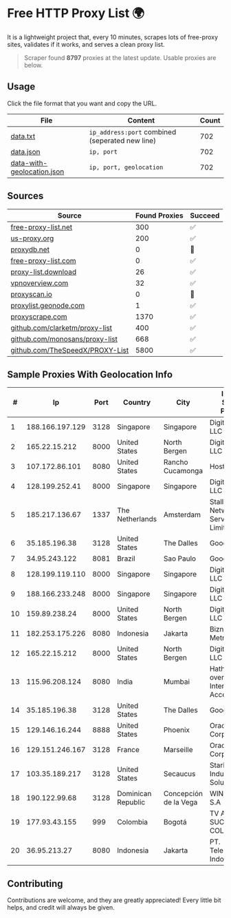
# Free HTTP Proxy List 🌍

It is a lightweight project that, every 10 minutes, scrapes lots of free-proxy sites, validates if it works, and serves a clean proxy list.


> Scraper found **8797** proxies at the latest update. Usable proxies are below.

## Usage

Click the file format that you want and copy the URL.


|File|Content|Count|
|----|-------|-----|
|[data.txt](https://raw.githubusercontent.com/themiralay/Proxy-List-World/master/data.txt)|`ip_address:port` combined (seperated new line)|702|
|[data.json](https://raw.githubusercontent.com/themiralay/Proxy-List-World/master/data.json)|`ip, port`|702|
|[data-with-geolocation.json](https://raw.githubusercontent.com/themiralay/Proxy-List-World/master/data-with-geolocation.json)|`ip, port, geolocation`|702|

## Sources

|Source|Found Proxies|Succeed|
|------|-------------|-------|
|[free-proxy-list.net](https://free-proxy-list.net)|300|✅|
|[us-proxy.org](https://www.us-proxy.org)|200|✅|
|[proxydb.net](http://proxydb.net)|0|🚫|
|[free-proxy-list.com](https://free-proxy-list.com/?page=&port=&type%5B%5D=http&type%5B%5D=https&up_time=0&search=Search)|0|✅|
|[proxy-list.download](https://www.proxy-list.download/HTTP)|26|✅|
|[vpnoverview.com](https://vpnoverview.com/privacy/anonymous-browsing/free-proxy-servers)|32|✅|
|[proxyscan.io](https://www.proxyscan.io)|0|🚫|
|[proxylist.geonode.com](https://proxylist.geonode.com/api/proxy-list?limit=300&page=1&sort_by=lastChecked&sort_type=desc&protocols=http,https)|1|✅|
|[proxyscrape.com](https://api.proxyscrape.com/v2/?request=displayproxies&protocol=http&timeout=10000&country=all&ssl=all&anonymity=all)|1370|✅|
|[github.com/clarketm/proxy-list](https://raw.githubusercontent.com/clarketm/proxy-list/master/proxy-list-raw.txt)|400|✅|
|[github.com/monosans/proxy-list](https://raw.githubusercontent.com/monosans/proxy-list/main/proxies/http.txt)|668|✅|
|[github.com/TheSpeedX/PROXY-List](https://raw.githubusercontent.com/TheSpeedX/PROXY-List/master/http.txt)|5800|✅|


## Sample Proxies With Geolocation Info

|#|Ip|Port|Country|City|Internet Service Provider|
|-|--|----|-------|----|-------------------------|
|1|188.166.197.129|3128|Singapore|Singapore|DigitalOcean, LLC|
|2|165.22.15.212|8000|United States|North Bergen|DigitalOcean, LLC|
|3|107.172.86.101|8080|United States|Rancho Cucamonga|HostPapa|
|4|128.199.252.41|8000|Singapore|Singapore|DigitalOcean, LLC|
|5|185.217.136.67|1337|The Netherlands|Amsterdam|Stallion Network Services Limited|
|6|35.185.196.38|3128|United States|The Dalles|Google LLC|
|7|34.95.243.122|8081|Brazil|Sao Paulo|Google LLC|
|8|128.199.119.110|8000|Singapore|Singapore|DigitalOcean, LLC|
|9|188.166.233.248|8000|Singapore|Singapore|DigitalOcean, LLC|
|10|159.89.238.24|8000|United States|North Bergen|DigitalOcean, LLC|
|11|182.253.175.226|8080|Indonesia|Jakarta|Biznet Metronet|
|12|165.22.15.212|8000|United States|North Bergen|DigitalOcean, LLC|
|13|115.96.208.124|8080|India|Mumbai|Hathway IP over Cable Internet Access|
|14|35.185.196.38|3128|United States|The Dalles|Google LLC|
|15|129.146.16.244|8888|United States|Phoenix|Oracle Corporation|
|16|129.151.246.167|3128|France|Marseille|Oracle Corporation|
|17|103.35.189.217|3128|United States|Secaucus|Stark Industries Solutions LTD|
|18|190.122.99.68|3128|Dominican Republic|Concepción de la Vega|WIND Telecom S.A|
|19|177.93.43.155|999|Colombia|Bogotá|TV AZTECA SUCURSAL COLOMBIA|
|20|36.95.213.27|8080|Indonesia|Jakarta|PT. Telekomunikasi Indonesia|



## Contributing

Contributions are welcome, and they are greatly appreciated! Every
little bit helps, and credit will always be given.

